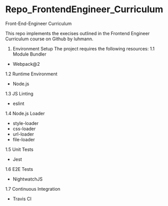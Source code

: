 # Repo_FrontendEngineer_Curriculum
Front-End-Engineer Curriculum

This repo implements the execises outlined in the  Frontend Engineer Curriculum course on Github by luhmann.

1. Environment Setup
The project requires the following resources:
1.1 Module Bundler
- Webpack@2

1.2 Runtime Environment
- Node.js

1.3 JS Linting
- eslint

1.4 Node.js Loader
- style-loader
- css-loader
- url-loader
- file-loader

1.5 Unit Tests
- Jest

1.6 E2E Tests
- NightwatchJS

1.7 Continuous Integration
- Travis CI



